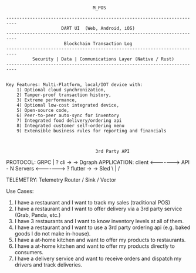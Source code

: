 

                                     M_POS

    --------------------------------------------------------------------------
                         DART UI  (Web, Android, iOS)
    -------------------------------------------------------------------------- 
                          Blockchain Transaction Log 
    --------------------------------------------------------------------------  
              Security | Data | Communications Layer (Native / Rust)
    --------------------------------------------------------------------------


    Key Features: Multi-Platform, local/IOT device with:
        1) Optional cloud synchronization,
        2) Tamper-proof transaction history,
        3) Extreme performance,
        4) Optional low-cost integrated device,
        5) Open-source code,
        6) Peer-to-peer auto-sync for inventory 
        7) Integrated food delivery/ordering api
        8) Integrated customer self-ordering menu 
        9) Extensible business rules for reporting and financials



                                      3rd Party API
        
PROTOCOL:                      GRPC         |       ?
              cli     ->                                                -> Dgraph
APPLICATION:          client  <-------> API - N Servers <-------> ?
              flutter ->                                                -> Sled 
                        \                   |                   /

TELEMETRY:                  Telemetry Router / Sink / Vector



Use Cases:

1) I have a restaurant and I want to track my sales (traditional POS)
2) I have a restaurant and I want to offer delivery via a 3rd party service (Grab, Panda, etc.) 
3) I have 3 restaurants and I want to know inventory levels at all of them. 
4) I have a restaurant and I want to use a 3rd party ordering api (e.g. baked goods I do not make in-house). 
5) I have a at-home kitchen and want to offer my products to restaurants.
6) I have a at-home kitchen and want to offer my products directly to consumers.
7) I have a delivery service and want to receive orders and dispatch my drivers and track deliveries. 
